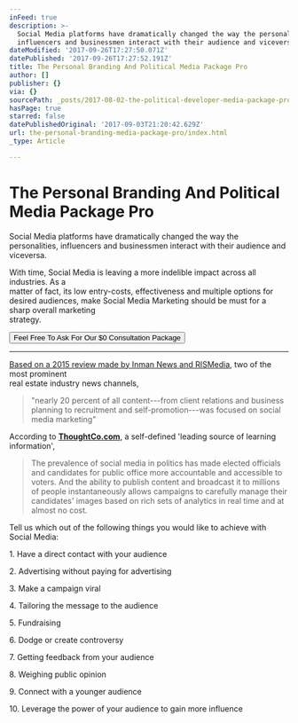```yaml
---
inFeed: true
description: >-
  Social Media platforms have dramatically changed the way the personalities,
  influencers and businessmen interact with their audience and viceversa.
dateModified: '2017-09-26T17:27:50.071Z'
datePublished: '2017-09-26T17:27:52.191Z'
title: The Personal Branding And Political Media Package Pro
author: []
publisher: {}
via: {}
sourcePath: _posts/2017-08-02-the-political-developer-media-package-pro.md
hasPage: true
starred: false
datePublishedOriginal: '2017-09-03T21:20:42.629Z'
url: the-personal-branding-media-package-pro/index.html
_type: Article

---
```

# **The Personal Branding And Political Media Package Pro**

Social Media platforms have dramatically changed the way the personalities, influencers and businessmen interact with their audience and viceversa.

With time, Social Media is leaving a more indelible impact across all industries. As a   
matter of fact, its low entry-costs, effectiveness and multiple options for desired audiences, make Social Media Marketing should be must for a sharp overall marketing   
strategy.

<button data-role="cta" style="">Feel Free To Ask For Our $0 Consultation Package</button>

---

[Based on a 2015 review made by Inman News and RISMedia][0], two of the most prominent  
real estate industry news channels,

> "nearly 20 percent of all content---from client relations and business planning to recruitment and self-promotion---was focused on social media marketing"

According to **[ThoughtCo.com][1]**, a self-defined 'leading source of learning information',

> The prevalence of social media in politics has made elected officials and candidates for public office more accountable and accessible to voters. And the ability to publish content and broadcast it to millions of people instantaneously allows campaigns to carefully manage their candidates' images based on rich sets of analytics in real time and at almost no cost.

Tell us which out of the following things you would like to achieve with Social Media:

1\. Have a direct contact with your audience

2\. Advertising without paying for advertising

3\. Make a campaign viral

4\. Tailoring the message to the audience

5\. Fundraising

6\. Dodge or create controversy

7\. Getting feedback from your audience

8\. Weighing public opinion

9\. Connect with a younger audience

10\. Leverage the power of your audience to gain more influence

[0]: http://bhgrealestateblog.com/current-state-social-media-marketing-in-real-estate/ "The Current State Of Social Media Marketing In Real Estate "
[1]: https://www.thoughtco.com/how-social-media-has-changed-politics-3367534 "How Social Media Has Changed Politics"